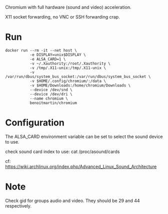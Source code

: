 
Chromium with full hardware (sound and video) acceleration.

X11 socket forwarding, no VNC or SSH forwarding crap.


# Run
```
docker run --rm -it --net host \
           -e DISPLAY=unix$DISPLAY \
           -e ALSA_CARD=1 \
           -v ~/.Xauthority:/root/.Xauthority \
           -v /tmp/.X11-unix:/tmp/.X11-unix \
           -v /var/run/dbus/system_bus_socket:/var/run/dbus/system_bus_socket \
           -v $HOME/.config/chromium/:/data \
           -v $HOME/Downloads:/home/chromium/Downloads \
           --device /dev/snd \
           --device /dev/dri \
           --name chromium \
           benoitmartin/chromium
```

# Configuration
The ALSA_CARD environment variable can be set to select the sound device to use.

check sound card index to use: cat /proc/asound/cards

cf: https://wiki.archlinux.org/index.php/Advanced_Linux_Sound_Architecture

# Note
Check gid for groups audio and video. They should be 29 and 44 respectively.




